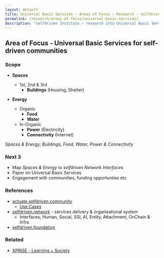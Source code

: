 ```yaml
---
layout: default
title: Universal Basic Services - Areas of Focus - Research - selfdriven Institute
permalink: /research/areas-of-focus/universal-basic-services/
description: "selfdriven Institute — research into Universal Basic Services."
---
```


## Area of Focus - Universal Basic Services for self-driven communities

### Scope

- **Spaces**
    - 1st, 2nd & 3rd
        - **Buildings** (Housing, Shelter)

- **Energy**
    - Organic
        - **Food**
        - **Water**
    - In-Organic
        - **Power** (Electricity)
        - **Connectivity** (Internet)

*Spaces & Energy; Buildings, Food, Water, Power & Connectivity*

### Next 3

- Map *Spaces & Energy* to *selfdriven Network Interfaces*
- Paper on Universal Basic Services
- Engagement with communities, funding opportunties etc

### References

- [actuate.selfdriven.community](https://actuate.selfdriven.community)
    - [Use Cases](https://actuate.selfdriven.community/use-cases/)
- [selfdriven.network](https://selfdriven.network) - services delivery & organisational system
    - Interfaces; Human, Social, SSI, AI, Entity, Attachment, OnChain & Infra
- [selfdriven.foundation](https://selfdriven.foundation)

### Related
- [XPRISE - Learning + Society](https://www.xprize.org/focus-areas/learning-society)
